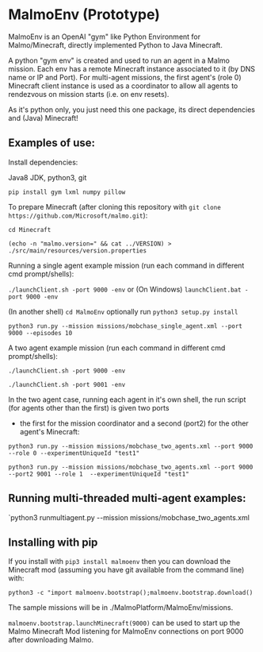 # MalmoEnv (Prototype) #

MalmoEnv is an OpenAI "gym" like Python Environment for Malmo/Minecraft, directly implemented Python to Java Minecraft.

A python "gym env" is created and used to run an agent in a Malmo mission. Each env has a remote Minecraft instance
associated to it (by DNS name or IP and Port). For multi-agent missions, the first agent's (role 0) Minecraft 
client instance is used as a coordinator to allow all agents to rendezvous on mission starts (i.e. on env resets).

As it's python only, you just need this one package, its direct dependencies and (Java) Minecraft!

## Examples of use: ##

Install dependencies:

Java8 JDK, python3, git

`pip install gym lxml numpy pillow`

To prepare Minecraft (after cloning this repository with 
`git clone https://github.com/Microsoft/malmo.git`):

`cd Minecraft`

`(echo -n "malmo.version=" && cat ../VERSION) > ./src/main/resources/version.properties` 

Running a single agent example mission (run each command in different cmd prompt/shells):

`./launchClient.sh -port 9000 -env` or (On Windows) `launchClient.bat -port 9000 -env`

(In another shell) `cd MalmoEnv` optionally run `python3 setup.py install`

`python3 run.py --mission missions/mobchase_single_agent.xml --port 9000 --episodes 10`

A two agent example mission (run each command in different cmd prompt/shells):

`./launchClient.sh -port 9000 -env`

`./launchClient.sh -port 9001 -env`

In the two agent case, running each agent in it's own shell, the run script (for agents other than the first) is given two ports 
- the first for the mission coordinator and a second (port2) for the other agent's Minecraft:

`python3 run.py --mission missions/mobchase_two_agents.xml --port 9000 --role 0 --experimentUniqueId "test1"`

`python3 run.py --mission missions/mobchase_two_agents.xml --port 9000 --port2 9001 --role 1  --experimentUniqueId "test1"`

## Running multi-threaded multi-agent examples: ##

`python3 runmultiagent.py --mission missions/mobchase_two_agents.xml 

## Installing with pip ##

If you install with `pip3 install malmoenv` then you can download the Minecraft mod 
(assuming you have git available from the command line) with: 

`python3 -c "import malmoenv.bootstrap();malmoenv.bootstrap.download()`

The sample missions will be in ./MalmoPlatform/MalmoEnv/missions.

`malmoenv.bootstrap.launchMinecraft(9000)` can be used to start up the Malmo Minecraft Mod 
listening for MalmoEnv connections on port 9000 after downloading Malmo.

